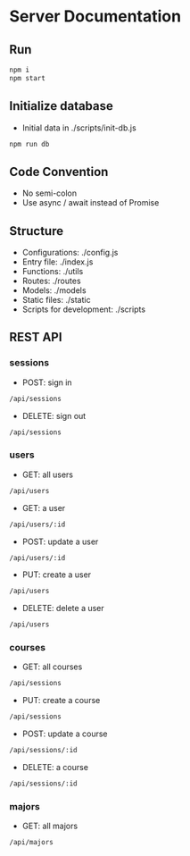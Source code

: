 # Server Documentation

## Run
```js
npm i
npm start
```

## Initialize database
* Initial data in ./scripts/init-db.js
```js
npm run db 
```

## Code Convention
* No semi-colon
* Use async / await instead of Promise

## Structure
* Configurations: ./config.js
* Entry file: ./index.js
* Functions: ./utils
* Routes: ./routes
* Models: ./models
* Static files: ./static
* Scripts for development: ./scripts

## REST API
### sessions
* POST: sign in
```bash
/api/sessions
```
* DELETE: sign out
```bash
/api/sessions
```

### users
* GET: all users
```bash
/api/users
```
* GET: a user
```bash
/api/users/:id
```
* POST: update a user
```bash
/api/users/:id
```
* PUT: create a user
```bash
/api/users
```
* DELETE: delete a user
```bash
/api/users
```

### courses
* GET: all courses
```bash
/api/sessions
```
* PUT: create a course
```bash
/api/sessions
```

* POST: update a course
```bash
/api/sessions/:id
```

* DELETE: a course
```bash
/api/sessions/:id
```

### majors
* GET: all majors
```bash
/api/majors
```
